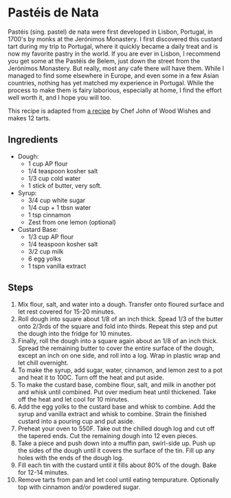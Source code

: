 # Pastéis de Nata

Pastéis (sing. pastel) de nata were first developed in Lisbon, Portugal, in 1700's by monks at the Jerónimos Monastery. I first discovered this custard tart during my trip to Portugal, where it quickly became a daily treat and is now my favorite pastry in the world. If you are ever in Lisbon, I recommend you get some at the Pastéis de Belem, just down the street from the Jerónimos Monastery. But really, most any cafe there will have them. While I managed to find some elsewhere in Europe, and even some in a few Asian countries, nothing has yet matched my experience in Portugal. While the process to make them is fairy laborious, especially at home, I find the effort well worth it, and I hope you will too.

This recipe is adapted from [a recipe](https://www.youtube.com/watch?v=099qXDYutyg) by Chef John of Wood Wishes and makes 12 tarts.

## Ingredients

- Dough:
  - 1 cup AP flour
  - 1/4 teaspoon kosher salt
  - 1/3 cup cold water
  - 1 stick of butter, very soft.
- Syrup:
  - 3/4 cup white sugar
  - 1/4 cup + 1 tbsn water
  - 1 tsp cinnamon
  - Zest from one lemon (optional)
- Custard Base:
  - 1/3 cup AP flour
  - 1/4 teaspoon kosher salt
  - 3/2 cup milk
  - 6 egg yolks
  - 1 tspn vanilla extract

## Steps

1. Mix flour, salt, and water into a dough. Transfer onto floured surface and let rest covered for 15-20 minutes.
2. Roll dough into square about 1/8 of an inch thick. Spead 1/3 of the butter onto 2/3rds of the square and fold into thirds. Repeat this step and put the dough into the fridge for 10 minutes.
3. Finally, roll the dough into a square again about an 1/8 of an inch thick. Spread the remaining butter to cover the entire surface of the dough, except an inch on one side, and roll into a log. Wrap in plastic wrap and let chill overnight.
4. To make the syrup, add sugar, water, cinnamon, and lemon zest to a pot and heat it to 100C. Turn off the heat and put aside.
5. To make the custard base, combine flour, salt, and milk in another pot and whisk until combined. Put over medium heat until thickened. Take off the heat and let cool for 10 minutes.
6. Add the egg yolks to the custard base and whisk to combine. Add the syrup and vanilla extract and whisk to combine. Strain the finished custard into a pouring cup and put aside.
7. Preheat your oven to 550F. Take out the chilled dough log and cut off the tapered ends. Cut the remaining dough into 12 even pieces.
8. Take a piece and push down into a muffin pan, swirl-side up. Push up the sides of the dough until it covers the surface of the tin. Fill up any holes with the ends of the dough log.
9. Fill each tin with the custard until it fills about 80% of the dough. Bake for 12-14 minutes.
10. Remove tarts from pan and let cool until eating tempurature. Optionally top with cinnamon and/or powdered sugar.
